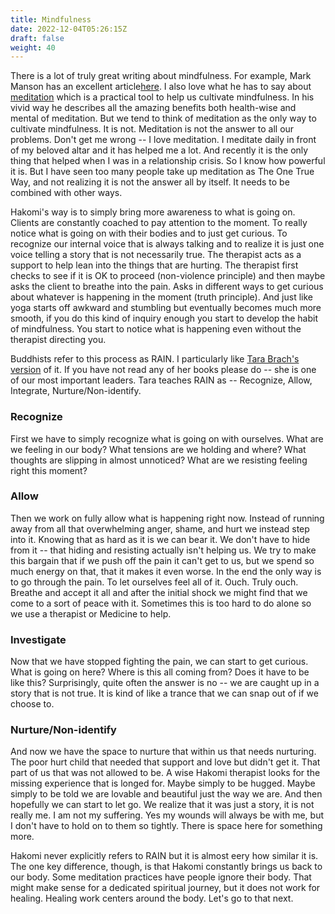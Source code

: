 ```yaml
---
title: Mindfulness
date: 2022-12-04T05:26:15Z
draft: false
weight: 40
---
```

There is a lot of truly great writing about mindfulness. For example, Mark Manson has an excellent article[here][1]. I also love what he has to say about [meditation][2] which is a practical tool to help us cultivate mindfulness. In his vivid way he describes all the amazing benefits both health-wise and mental of meditation. But we tend to think of meditation as the only way to cultivate mindfulness. It is not. Meditation is not the answer to all our problems. Don't get me wrong -- I love meditation. I meditate daily in front of my beloved altar and it has helped me a lot. And recently it is the only thing that helped when I was in a relationship crisis. So I know how powerful it is. But I have seen too many people take up meditation as The One True Way, and not realizing it is not the answer all by itself. It needs to be combined with other ways.

Hakomi's way is to simply bring more awareness to what is going on. Clients are constantly coached to pay attention to the moment. To really notice what is going on with their bodies and to just get curious. To recognize our internal voice that is always talking and to realize it is just one voice telling a story that is not necessarily true. The therapist acts as a support to help lean into the things that are hurting. The therapist first checks to see if it is OK to proceed (non-violence principle) and then maybe asks the client to breathe into the pain. Asks in different ways to get curious about whatever is happening in the moment (truth principle). And just like yoga starts off awkward and stumbling but eventually becomes much more smooth, if you do this kind of inquiry enough you start to develop the habit of mindfulness. You start to notice what is happening even without the therapist directing you.

Buddhists refer to this process as RAIN. I particularly like [Tara Brach's version][3] of it. If you have not read any of her books please do -- she is one of our most important leaders. Tara teaches RAIN as -- Recognize, Allow, Integrate, Nurture/Non-identify.

### Recognize

First we have to simply recognize what is going on with ourselves. What are we feeling in our body? What tensions are we holding and where? What thoughts are slipping in almost unnoticed? What are we resisting feeling right this moment?

### Allow

Then we work on fully allow what is happening right now. Instead of running away from all that overwhelming anger, shame, and hurt we instead step into it. Knowing that as hard as it is we can bear it. We don't have to hide from it -- that hiding and resisting actually isn't helping us. We try to make this bargain that if we push off the pain it can't get to us, but we spend so much energy on that, that it makes it even worse. In the end the only way is to go through the pain. To let ourselves feel all of it. Ouch. Truly ouch. Breathe and accept it all and after the initial shock we might find that we come to a sort of peace with it. Sometimes this is too hard to do alone so we use a therapist or Medicine to help.

### Investigate

Now that we have stopped fighting the pain, we can start to get curious. What is going on here? Where is this all coming from? Does it have to be like this? Surprisingly, quite often the answer is no -- we are caught up in a story that is not true. It is kind of like a trance that we can snap out of if we choose to.

### Nurture/Non-identify

And now we have the space to nurture that within us that needs nurturing. The poor hurt child that needed that support and love but didn't get it. That part of us that was not allowed to be. A wise Hakomi therapist looks for the missing experience that is longed for. Maybe simply to be hugged. Maybe simply to be told we are lovable and beautiful just the way we are. And then hopefully we can start to let go. We realize that it was just a story, it is not really me. I am not my suffering. Yes my wounds will always be with me, but I don't have to hold on to them so tightly. There is space here for something more.

Hakomi never explicitly refers to RAIN but it is almost eery how similar it is. The one key difference, though, is that Hakomi constantly brings us back to our body. Some meditation practices have people ignore their body. That might make sense for a dedicated spiritual journey, but it does not work for healing. Healing work centers around the body. Let's go to that next.

[1]:	https://markmanson.net/self-awareness
[2]:	https://markmanson.medium.com/meditation-why-you-should-do-it-ec2d1e6d8e1f
[3]:	https://www.tarabrach.com/rain/
